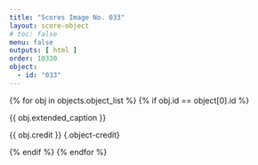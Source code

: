 ```yaml
---
title: "Scores Image No. 033"
layout: score-object
# toc: false
menu: false
outputs: [ html ]
order: 10330
object:
  - id: "033"
---
```


{% for obj in objects.object_list %}
{% if obj.id == object[0].id %}

{{ obj.extended_caption }}

{{ obj.credit }} {.object-credit}

{% endif %}
{% endfor %}
